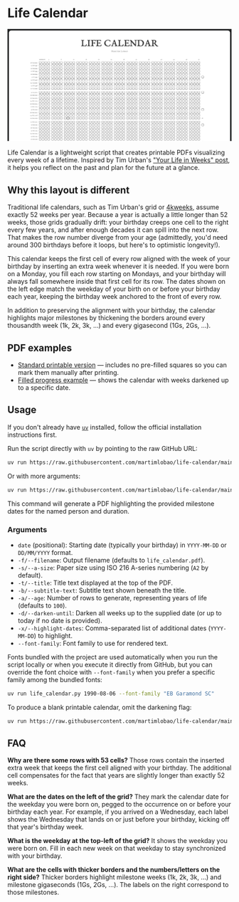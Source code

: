 # Life Calendar

![Life Calendar](./static/banner.png)

Life Calendar is a lightweight script that creates printable PDFs visualizing every week of a lifetime. Inspired by Tim Urban's ["Your Life in Weeks" post](https://waitbutwhy.com/2014/05/life-weeks.html), it helps you reflect on the past and plan for the future at a glance.

## Why this layout is different

Traditional life calendars, such as Tim Urban's grid or [4kweeks](https://4kweeks.com/), assume exactly 52 weeks per year. Because a year is actually a little longer than 52 weeks, those grids gradually drift: your birthday creeps one cell to the right every few years, and after enough decades it can spill into the next row. That makes the row number diverge from your age (admittedly, you'd need around 300 birthdays before it loops, but here's to optimistic longevity!).

This calendar keeps the first cell of every row aligned with the week of your birthday by inserting an extra week whenever it is needed. If you were born on a Monday, you fill each row starting on Mondays, and your birthday will always fall somewhere inside that first cell for its row. The dates shown on the left edge match the weekday of your birth on or before your birthday each year, keeping the birthday week anchored to the front of every row.

In addition to preserving the alignment with your birthday, the calendar highlights major milestones by thickening the borders around every thousandth week (1k, 2k, 3k, …) and every gigasecond (1Gs, 2Gs, …).

## PDF examples

* [Standard printable version](./static/life_calendar.pdf) — includes no pre-filled squares so you can mark them manually after printing.
* [Filled progress example](./static/life_calendar-darkened.pdf) — shows the calendar with weeks darkened up to a specific date.

## Usage

If you don't already have [`uv`](https://docs.astral.sh/uv/getting-started/installation/) installed, follow the official installation instructions first.

Run the script directly with `uv` by pointing to the raw GitHub URL:

```bash
uv run https://raw.githubusercontent.com/martimlobao/life-calendar/main/life_calendar.py 1990-08-06
```

Or with more arguments:

```bash
uv run https://raw.githubusercontent.com/martimlobao/life-calendar/main/life_calendar.py 1990-08-06 -d -a 100 -b "Martim Lobao" -x 2010-05-15,2015-09-10,2020-12-31,2024-07-04
```

This command will generate a PDF highlighting the provided milestone dates for the named person and duration.

### Arguments

* `date` (positional): Starting date (typically your birthday) in `YYYY-MM-DD` or `DD/MM/YYYY` format.
* `-f/--filename`: Output filename (defaults to `life_calendar.pdf`).
* `-s/--a-size`: Paper size using ISO 216 A-series numbering (`A2` by default).
* `-t/--title`: Title text displayed at the top of the PDF.
* `-b/--subtitle-text`: Subtitle text shown beneath the title.
* `-a/--age`: Number of rows to generate, representing years of life (defaults to `100`).
* `-d/--darken-until`: Darken all weeks up to the supplied date (or up to today if no date is provided).
* `-x/--highlight-dates`: Comma-separated list of additional dates (`YYYY-MM-DD`) to highlight.
*  `--font-family`: Font family to use for rendered text.

Fonts bundled with the project are used automatically when you run the script locally or when you execute it directly from GitHub, but you can override the font choice with `--font-family` when you prefer a specific family among the bundled fonts:

```bash
uv run life_calendar.py 1990-08-06 --font-family "EB Garamond SC"
```

To produce a blank printable calendar, omit the darkening flag:

```bash
uv run https://raw.githubusercontent.com/martimlobao/life-calendar/main/life_calendar.py 1990-08-06 -a 100 -b "Martim Lobao"
```

## FAQ

**Why are there some rows with 53 cells?**
Those rows contain the inserted extra week that keeps the first cell aligned with your birthday. The additional cell compensates for the fact that years are slightly longer than exactly 52 weeks.

**What are the dates on the left of the grid?**
They mark the calendar date for the weekday you were born on, pegged to the occurrence on or before your birthday each year. For example, if you arrived on a Wednesday, each label shows the Wednesday that lands on or just before your birthday, kicking off that year's birthday week.

**What is the weekday at the top-left of the grid?**
It shows the weekday you were born on. Fill in each new week on that weekday to stay synchronized with your birthday.

**What are the cells with thicker borders and the numbers/letters on the right side?**
Thicker borders highlight milestone weeks (1k, 2k, 3k, …) and milestone gigaseconds (1Gs, 2Gs, …). The labels on the right correspond to those milestones.
